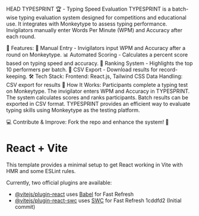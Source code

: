  HEAD
TYPESPRINT 🏆 - Typing Speed Evaluation
TYPESPRINT is a batch-wise typing evaluation system designed for competitions and educational use. It integrates with Monkeytype to assess typing performance. Invigilators manually enter Words Per Minute (WPM) and Accuracy after each round.

🚀 Features:
🎯 Manual Entry - Invigilators input WPM and Accuracy after a round on Monkeytype.
📊 Automated Scoring - Calculates a percent score based on typing speed and accuracy.
🏅 Ranking System - Highlights the top 10 performers per batch.
📁 CSV Export - Download results for record-keeping.
🛠️ Tech Stack:
Frontend: React.js, Tailwind CSS
Data Handling: CSV export for results
🎯 How It Works:
Participants complete a typing test on Monkeytype.
The invigilator enters WPM and Accuracy in TYPESPRINT.
The system calculates scores and ranks participants.
Batch results can be exported in CSV format.
TYPESPRINT provides an efficient way to evaluate typing skills using Monkeytype as the testing platform.

💻 Contribute & Improve: Fork the repo and enhance the system! 🚀

# React + Vite

This template provides a minimal setup to get React working in Vite with HMR and some ESLint rules.

Currently, two official plugins are available:

- [@vitejs/plugin-react](https://github.com/vitejs/vite-plugin-react/blob/main/packages/plugin-react/README.md) uses [Babel](https://babeljs.io/) for Fast Refresh
- [@vitejs/plugin-react-swc](https://github.com/vitejs/vite-plugin-react-swc) uses [SWC](https://swc.rs/) for Fast Refresh
 1cddfd2 (Initial commit)
